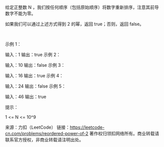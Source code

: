 给定正整数 N ，我们按任何顺序（包括原始顺序）将数字重新排序，注意其前导数字不能为零。

如果我们可以通过上述方式得到 2 的幂，返回 true；否则，返回 false。

 

示例 1：

输入：1
输出：true
示例 2：

输入：10
输出：false
示例 3：

输入：16
输出：true
示例 4：

输入：24
输出：false
示例 5：

输入：46
输出：true

提示：

1 <= N <= 10^9

来源：力扣（LeetCode）
链接：https://leetcode-cn.com/problems/reordered-power-of-2
著作权归领扣网络所有。商业转载请联系官方授权，非商业转载请注明出处。